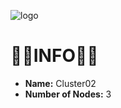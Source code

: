 ![logo](https://eliasdh.com/assets/media/images/logo-github.png)
# 💙🤍INFO🤍💙

- **Name:** Cluster02
- **Number of Nodes:** 3